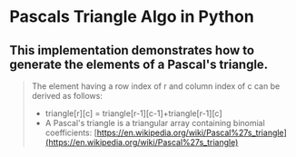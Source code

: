 # Pascals Triangle Algo in Python
## This implementation demonstrates how to generate the elements of a Pascal's triangle.

> The element having a row index of r and column index of c can be derived as follows:
> * triangle[r][c] = triangle[r-1][c-1]+triangle[r-1][c]
> * A Pascal's triangle is a triangular array containing binomial coefficients: [https://en.wikipedia.org/wiki/Pascal%27s_triangle](https://en.wikipedia.org/wiki/Pascal%27s_triangle)
